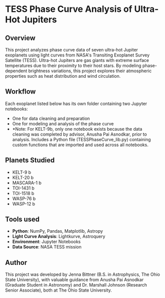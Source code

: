 # TESS Phase Curve Analysis of Ultra-Hot Jupiters

## Overview
This project analyzes phase curve data of seven ultra-hot Jupiter exoplanets using light curves from NASA's Transiting Exoplanet Survey Satellite (TESS). Ultra-hot Jupiters are gas giants with extreme surface temperatures due to their proximity to their host stars. By modeling phase-dependent brightness variations, this project explores their atmospheric properties such as heat distribution and wind circulation.

## Workflow
Each exoplanet listed below has its own folder containing two Jupyter notebooks: 
- One for data cleaning and preparation
- One for modeling and analysis of the phase curve
- *Note: For KELT-9b, only one notebook exists because the data cleaning was completed by advisor, Anusha Pai Asnodkar, prior to analysis.
Includes a Python file (TESSPhaseCurve_lib.py) containing custom functions that are imported and used across all notebooks.

## Planets Studied
- KELT-9 b
- KELT-20 b
- MASCARA-1 b
- TOI-1431 b
- TOI-1518 b
- WASP-76 b
- WASP-12 b

## Tools used
- **Python**: NumPy, Pandas, Matplotlib, Astropy
- **Light Curve Analysis**: Lightkurve, Astroquery
- **Environment**: Jupyter Notebooks
- **Data Source**: NASA TESS mission

## Author
This project was developed by Jenna Bittner (B.S. in Astrophysics, The Ohio State University), with valuable guidance from Anusha Pai Asnodkar (Graduate Student
in Astronomy) and Dr. Marshall Johnson (Research Senior Associate), both at The Ohio State University.

